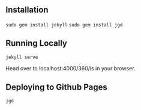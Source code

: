 ## Installation
`sudo gem install jekyll`
`sudo gem install jgd`

## Running Locally
`jekyll serve`

Head over to localhost:4000/360/ls in your browser.

## Deploying to Github Pages
`jgd`
